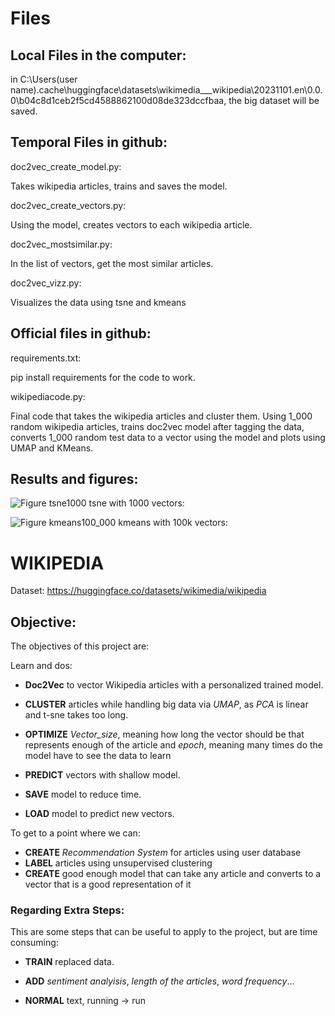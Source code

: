 # Files

## Local Files in the computer: 
in C:\Users\(user name)\.cache\huggingface\datasets\wikimedia___wikipedia\20231101.en\0.0.0\b04c8d1ceb2f5cd4588862100d08de323dccfbaa, the big dataset will be saved.

## Temporal Files in github:
doc2vec_create_model.py:

Takes wikipedia articles, trains and saves the model.

doc2vec_create_vectors.py:

Using the model, creates vectors to each wikipedia article.

doc2vec_mostsimilar.py:

In the list of vectors, get the most similar articles.

doc2vec_vizz.py:

Visualizes the data using tsne and kmeans

## Official files in github:
requirements.txt:

pip install requirements for the code to work.

wikipediacode.py:

Final code that takes the wikipedia articles and cluster them. 
Using 1_000 random wikipedia articles, trains doc2vec model after tagging the data, converts 1_000 random test data to a vector using the model and plots using UMAP and KMeans.

## Results and figures:

![Figure tsne1000](https://github.com/user-attachments/assets/8a2eaa36-dd5f-4140-a04e-ef019cadea41)
tsne with 1000 vectors:

![Figure kmeans100_000](https://github.com/user-attachments/assets/ef8515cb-3c7f-4ff7-aaf7-e94351c3c298)
kmeans with 100k vectors:

# WIKIPEDIA
Dataset: https://huggingface.co/datasets/wikimedia/wikipedia

## Objective: 

The objectives of this project are:

Learn and dos:

- **Doc2Vec** to vector Wikipedia articles with a personalized trained model.

- **CLUSTER** articles while handling big data via *UMAP*, as *PCA* is linear and t-sne takes too long.

- **OPTIMIZE** *Vector_size*, meaning how long the vector should be that represents enough of the article and *epoch*, meaning many times do the model have to see the data to learn

- **PREDICT** vectors with shallow model.

- **SAVE** model to reduce time.

- **LOAD** model to predict new vectors.

To get to a point where we can:

- **CREATE** *Recommendation System* for articles using user database
- **LABEL** articles using unsupervised clustering
- **CREATE** good enough model that can take any article and converts to a vector that is a good representation of it

### Regarding Extra Steps:

This are some steps that can be useful to apply to the project, but are time consuming:

-   **TRAIN** replaced data.

-   **ADD** *sentiment analyisis*, *length of the articles*, *word frequency*...

-   **NORMAL** text, running -> run

